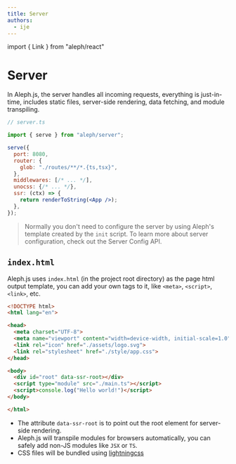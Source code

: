 ```yaml
---
title: Server
authors:
  - ije
---
```


import { Link } from "aleph/react"

# Server

In Aleph.js, the server handles all incoming requests, everything is
just-in-time, includes static files, server-side rendering, data fetching, and
module transpiling.

```jsx
// server.ts

import { serve } from "aleph/server";

serve({
  port: 8080,
  router: {
    glob: "./routes/**/*.{ts,tsx}",
  },
  middlewares: [/* ... */],
  unocss: {/* ... */},
  ssr: (ctx) => {
    return renderToString(<App />);
  },
});
```

> Normally you don't need to configure the server by using Aleph's template
> created by the `init` script. To learn more about server configuration, check
> out the <Link to="/docs/api-reference/server-config">Server Config API</Link>.

## `index.html`

Aleph.js uses `index.html` (in the project root directory) as the page html
output template, you can add your own tags to it, like `<meta>`, `<script>`,
`<link>`, etc.

```html
<!DOCTYPE html>
<html lang="en">

<head>
  <meta charset="UTF-8">
  <meta name="viewport" content="width=device-width, initial-scale=1.0">
  <link rel="icon" href="./assets/logo.svg">
  <link rel="stylesheet" href="./style/app.css">
</head>

<body>
  <div id="root" data-ssr-root></div>
  <script type="module" src="./main.ts"></script>
  <script>console.log("Hello world!")</script>
</body>

</html>
```

- The attribute `data-ssr-root` is to point out the root element for server-side
  rendering.
- Aleph.js will transpile modules for browsers automatically, you can safely add
  non-JS modules like `JSX` or `TS`.
- CSS files will be bundled using [lightningcss](https://lightningcss.dev/)
